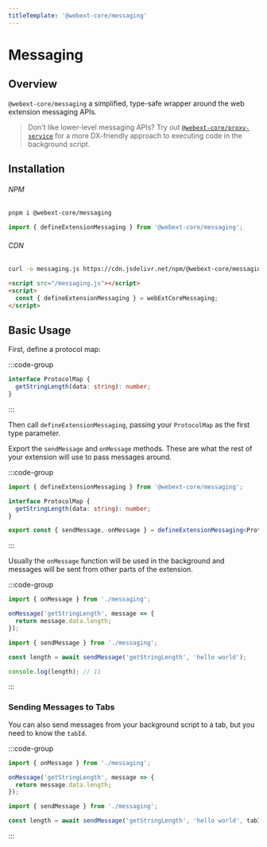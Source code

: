 ```yaml
---
titleTemplate: '@webext-core/messaging'
---
```


# Messaging

<ChipGroup>
  <Chip text="MV2" type="manifest" />
  <Chip text="MV3" type="manifest" />
  <Chip text="Chrome" type="browser" />
  <Chip text="Firefox" type="browser" />
  <Chip text="Safari" type="browser" />
</ChipGroup>

## Overview

`@webext-core/messaging` a simplified, type-safe wrapper around the web extension messaging APIs.

> Don't like lower-level messaging APIs? Try out [`@webext-core/proxy-service`](/guide/proxy-service/) for a more DX-friendly approach to executing code in the background script.

## Installation

###### NPM

```sh
pnpm i @webext-core/messaging
```

```ts
import { defineExtensionMessaging } from '@webext-core/messaging';
```

###### CDN

```sh
curl -o messaging.js https://cdn.jsdelivr.net/npm/@webext-core/messaging/lib/index.global.js
```

```html
<script src="/messaging.js"></script>
<script>
  const { defineExtensionMessaging } = webExtCoreMessaging;
</script>
```

## Basic Usage

First, define a protocol map:

:::code-group

```ts [messaging.ts]
interface ProtocolMap {
  getStringLength(data: string): number;
}
```

:::

Then call `defineExtensionMessaging`, passing your `ProtocolMap` as the first type parameter.

Export the `sendMessage` and `onMessage` methods. These are what the rest of your extension will use to pass messages around.

:::code-group

```ts [messaging.ts]
import { defineExtensionMessaging } from '@webext-core/messaging';

interface ProtocolMap {
  getStringLength(data: string): number;
}

export const { sendMessage, onMessage } = defineExtensionMessaging<ProtocolMap>();
```

:::

Usually the `onMessage` function will be used in the background and messages will be sent from other parts of the extension.

:::code-group

```ts [background.ts]
import { onMessage } from './messaging';

onMessage('getStringLength', message => {
  return message.data.length;
});
```

```ts [content-script.ts]
import { sendMessage } from './messaging';

const length = await sendMessage('getStringLength', 'hello world');

console.log(length); // 11
```

:::

### Sending Messages to Tabs

You can also send messages from your background script to a tab, but you need to know the `tabId`.

:::code-group

```ts [content-script.ts]
import { onMessage } from './messaging';

onMessage('getStringLength', message => {
  return message.data.length;
});
```

```ts [background.ts]
import { sendMessage } from './messaging';

const length = await sendMessage('getStringLength', 'hello world', tabId);
```

:::
